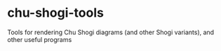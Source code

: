 chu-shogi-tools
===============

Tools for rendering Chu Shogi diagrams (and other Shogi variants), and other useful programs
